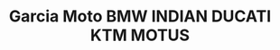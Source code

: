 ---
title: "Garcia Moto BMW INDIAN DUCATI KTM MOTUS"
url: /raleigh/garcia-moto-bmw-indian-ducati-ktm-motus/
shop: motorcycle
---
